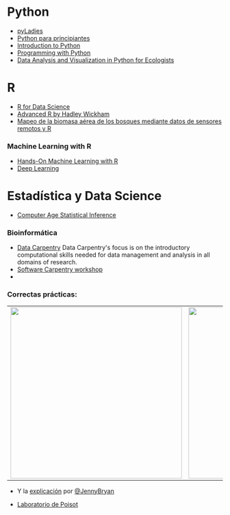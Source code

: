 # Python
- [pyLadies](https://pyladies.com/)
- [Python para principiantes](https://learn.microsoft.com/es-es/shows/intro-to-python-development/)
- [Introduction to Python](https://www.datacamp.com/courses/intro-to-python-for-data-science)
- [Programming with Python](https://swcarpentry.github.io/python-novice-inflammation/)
- [Data Analysis and Visualization in Python for Ecologists](https://datacarpentry.org/python-ecology-lesson/)

# R
- [R for Data Science](https://r4ds.had.co.nz/index.html)
- [Advanced R by Hadley Wickham](http://adv-r.had.co.nz/)
- [Mapeo de la biomasa aérea de los bosques mediante datos de sensores remotos y R](https://catalogo.altexto.mx/mapeo-de-la-biomasa-aerea-de-los-bosques-mediante-datos-de-sensores-remotos-y-r-9130h.html)

### Machine Learning with R
- [Hands-On Machine Learning with R](https://bradleyboehmke.github.io/HOML/)
- [Deep Learning](https://www.deeplearningbook.org/contents/TOC.html)


# Estadística y Data Science
- [Computer Age Statistical Inference](https://hastie.su.domains/CASI/)

### Bioinformática
- [Data Carpentry](https://datacarpentry.org/) Data Carpentry's focus is on the introductory computational skills needed for data management and analysis in all domains of research.
- [Software Carpentry workshop](https://software-carpentry.org/lessons/)
- 


### Correctas prácticas:
|    |     |
|----|-----|
|<div align="center"><img src="https://user-images.githubusercontent.com/25624961/192163401-8f9664dd-d87f-49a4-aac6-0681bbb0cb1a.png" width="400"></div>|<div align="center"><img src="https://user-images.githubusercontent.com/25624961/192163406-50c37619-a4a9-482d-ab3d-3bbfebf60efb.png" width="400"></div>|

- Y la [explicación](https://www.tidyverse.org/blog/2017/12/workflow-vs-script/) por [@JennyBryan](https://twitter.com/jennybryan/status/940436177219338240)


- [Laboratorio de Poisot](https://github.com/PoisotLab/LabPolicies)
